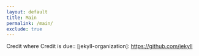 ```yaml
---
layout: default
title: Main
permalink: /main/
exclude: true
---
```


Credit where Credit is due:: [jekyll-organization]: https://github.com/jekyll
